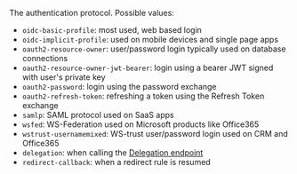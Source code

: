 The authentication protocol. Possible values:
- `oidc-basic-profile`: most used, web based login
- `oidc-implicit-profile`: used on mobile devices and single page apps
- `oauth2-resource-owner`: user/password login typically used on database connections
- `oauth2-resource-owner-jwt-bearer`: login using a bearer JWT signed with user's private key
- `oauth2-password`: login using the password exchange
- `oauth2-refresh-token`: refreshing a token using the Refresh Token exchange
- `samlp`: SAML protocol used on SaaS apps
- `wsfed`: WS-Federation used on Microsoft products like Office365
- `wstrust-usernamemixed`: WS-trust user/password login used on CRM and Office365
- `delegation`: when calling the [Delegation endpoint](/api/authentication#delegation)
- `redirect-callback`: when a redirect rule is resumed
